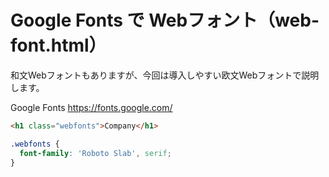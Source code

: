 # Google Fonts で Webフォント（web-font.html）

和文Webフォントもありますが、今回は導入しやすい欧文Webフォントで説明します。

Google Fonts
https://fonts.google.com/


```html
<h1 class="webfonts">Company</h1>
```
```css
.webfonts {
  font-family: 'Roboto Slab', serif;
}
```